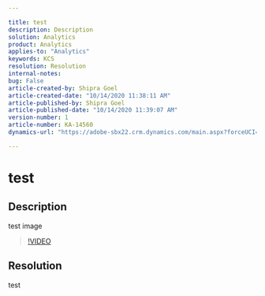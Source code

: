 ```yaml
---

title: test  
description: Description  
solution: Analytics  
product: Analytics  
applies-to: "Analytics"  
keywords: KCS  
resolution: Resolution  
internal-notes:   
bug: False  
article-created-by: Shipra Goel  
article-created-date: "10/14/2020 11:38:11 AM"  
article-published-by: Shipra Goel  
article-published-date: "10/14/2020 11:39:07 AM"  
version-number: 1  
article-number: KA-14560  
dynamics-url: "https://adobe-sbx22.crm.dynamics.com/main.aspx?forceUCI=1&pagetype=entityrecord&etn=knowledgearticle&id=bb9965b8-110e-eb11-a813-000d3a102a06"

---
```


# test

## Description

test image


>[!VIDEO](https://video.tv.adobe.com/v/18696?quality=9&learn=on)

## Resolution

test
